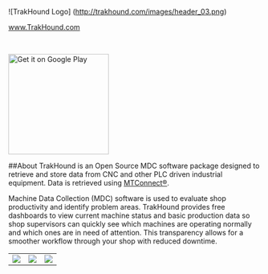 <!--
  Title: TrakHound Android App
  Description: Android App for the Open Source MDC Software Package using MTConnect
  Author: Feenux LLC
  -->
  
![TrakHound Logo] (http://trakhound.com/images/header_03.png)

<p align="center">

  <a href="http://www.trakhound.com/">www.TrakHound.com</a>
  
  <br>
  
  <a href='https://play.google.com/store/apps/details?id=org.trakhound.www.trakhound&utm_source=global_co&utm_medium=prtnr&utm_content=Mar2515&utm_campaign=PartBadge&pcampaignid=MKT-Other-global-all-co-prtnr-py-PartBadge-Mar2515-1'><img alt='Get it on Google Play' width='200' src='https://play.google.com/intl/en_us/badges/images/generic/en_badge_web_generic.png'/></a>
  
</p>



##About
TrakHound is an Open Source MDC software package designed to retrieve and store data from CNC and other PLC driven industrial equipment. Data is retrieved using <a href="http://mtconnect.org">MTConnect®</a>. 

Machine Data Collection (MDC) software is used to evaluate shop productivity and identify problem areas. TrakHound provides free dashboards to view current machine status and basic production data so shop supervisors can quickly see which machines are operating normally and which ones are in need of attention. This transparency allows for a smoother workflow through your shop with reduced downtime. 

<table style="width:100%">
 
  <tr>
    <td><img src="http://www.trakhound.com/images/download_screenshots/trakhound_mobile/v1.7/devicelist_01.png"/></td>
    <td><img src="http://www.trakhound.com/images/download_screenshots/trakhound_mobile/v1.7/navmenu_01.png"/></td>
    <td><img src="http://www.trakhound.com/images/download_screenshots/trakhound_mobile/v1.7/login_01.png"/></td>
  </tr>
  
</table> 
